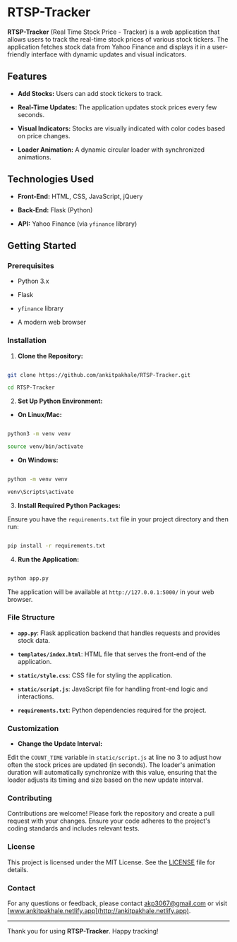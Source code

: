 # RTSP-Tracker

**RTSP-Tracker** (Real Time Stock Price - Tracker) is a web application that allows users to track the real-time stock prices of various stock tickers. The application fetches stock data from Yahoo Finance and displays it in a user-friendly interface with dynamic updates and visual indicators.

## Features

- **Add Stocks:** Users can add stock tickers to track.

- **Real-Time Updates:** The application updates stock prices every few seconds.

- **Visual Indicators:** Stocks are visually indicated with color codes based on price changes.

- **Loader Animation:** A dynamic circular loader with synchronized animations.

## Technologies Used

- **Front-End:** HTML, CSS, JavaScript, jQuery

- **Back-End:** Flask (Python)

- **API:** Yahoo Finance (via `yfinance` library)

## Getting Started

### Prerequisites

- Python 3.x

- Flask

- `yfinance` library

- A modern web browser

### Installation

1.  **Clone the Repository:**

```bash

git clone https://github.com/ankitpakhale/RTSP-Tracker.git

cd RTSP-Tracker

```

2.  **Set Up Python Environment:**

- **On Linux/Mac:**

```bash

python3 -m venv venv

source venv/bin/activate

```

- **On Windows:**

```bash

python -m venv venv

venv\Scripts\activate

```

3.  **Install Required Python Packages:**

Ensure you have the `requirements.txt` file in your project directory and then run:

```bash

pip install -r requirements.txt

```

4.  **Run the Application:**

```bash

python app.py

```

The application will be available at `http://127.0.0.1:5000/` in your web browser.

### File Structure

- **`app.py`**: Flask application backend that handles requests and provides stock data.

- **`templates/index.html`**: HTML file that serves the front-end of the application.

- **`static/style.css`**: CSS file for styling the application.

- **`static/script.js`**: JavaScript file for handling front-end logic and interactions.

- **`requirements.txt`**: Python dependencies required for the project.

### Customization

- **Change the Update Interval:**

Edit the `COUNT_TIME` variable in `static/script.js` at line no 3 to adjust how often the stock prices are updated (in seconds). The loader's animation duration will automatically synchronize with this value, ensuring that the loader adjusts its timing and size based on the new update interval.

### Contributing

Contributions are welcome! Please fork the repository and create a pull request with your changes. Ensure your code adheres to the project's coding standards and includes relevant tests.

### License

This project is licensed under the MIT License. See the [LICENSE](LICENSE) file for details.

### Contact

For any questions or feedback, please contact [akp3067@gmail.com](mailto:akp3067@gmail.com) or visit [www.ankitpakhale.netlify.app](http://ankitpakhale.netlify.app).

---

Thank you for using **RTSP-Tracker**. Happy tracking!
